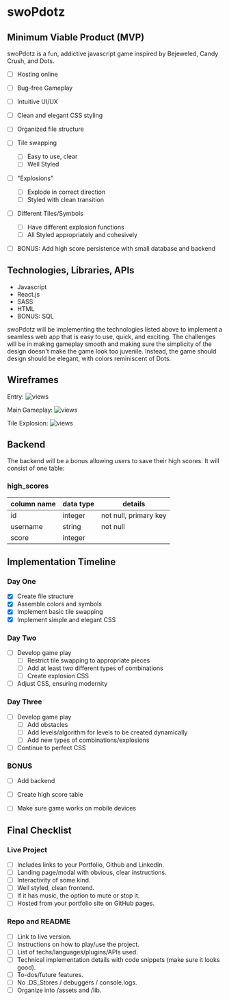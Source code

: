 # swoPdotz


## Minimum Viable Product (MVP)

swoPdotz is a fun, addictive javascript game inspired by Bejeweled, Candy Crush, and Dots.

- [ ] Hosting online
- [ ] Bug-free Gameplay
- [ ] Intuitive UI/UX
- [ ] Clean and elegant CSS styling
- [ ] Organized file structure
- [ ] Tile swapping
  - [ ] Easy to use, clear
  - [ ] Well Styled
- [ ] "Explosions"
  - [ ] Explode in correct direction
  - [ ] Styled with clean transition
- [ ] Different Tiles/Symbols
  - [ ] Have different explosion functions
  - [ ] All Styled appropriately and cohesively
- [ ] BONUS: Add high score persistence with small database and backend


## Technologies, Libraries, APIs

 - Javascript
 - React.js
 - SASS
 - HTML
 - BONUS: SQL

swoPdotz will be implementing the technologies listed above to implement a seamless web app that is easy to use, quick, and exciting. The challenges will be in making gameplay smooth and making sure the simplicity of the design doesn't make the game look too juvenile. Instead, the game should design should be elegant, with colors reminiscent of Dots.


## Wireframes

Entry:
![views](docs/IMG_3564.JPG)

Main Gameplay:
![views](docs/IMG_3563.JPG)

Tile Explosion:
![views](docs/IMG_3565.JPG)


## Backend

The backend will be a bonus allowing users to save their high scores. It will consist of one table:

### high_scores
column name    | data type  | details
---------------|------------|-----------------------
id             | integer    | not null, primary key
username       | string     | not null
score          | integer    |


## Implementation Timeline

### Day One

- [x] Create file structure
- [x] Assemble colors and symbols
- [x] Implement basic tile swapping
- [x] Implement simple and elegant CSS

### Day Two

- [ ] Develop game play
  - [ ] Restrict tile swapping to appropriate pieces
  - [ ] Add at least two different types of combinations
  - [ ] Create explosion CSS
- [ ] Adjust CSS, ensuring modernity

### Day Three

- [ ] Develop game play
  - [ ] Add obstacles
  - [ ] Add levels/algorithm for levels to be created dynamically
  - [ ] Add new types of combinations/explosions
- [ ] Continue to perfect CSS

### BONUS

- [ ] Add backend
- [ ] Create high score table
- [ ] Make sure game works on mobile devices


## Final Checklist

### Live Project

- [ ] Includes links to your Portfolio, Github and LinkedIn.
- [ ] Landing page/modal with obvious, clear instructions.
- [ ] Interactivity of some kind.
- [ ] Well styled, clean frontend.
- [ ] If it has music, the option to mute or stop it.
- [ ] Hosted from your portfolio site on GitHub pages.

### Repo and README

- [ ] Link to live version.
- [ ] Instructions on how to play/use the project.
- [ ] List of techs/languages/plugins/APIs used.
- [ ] Technical implementation details with code snippets (make sure it looks good).
- [ ] To-dos/future features.
- [ ] No .DS_Stores / debuggers / console.logs.
- [ ] Organize into /assets and /lib.

